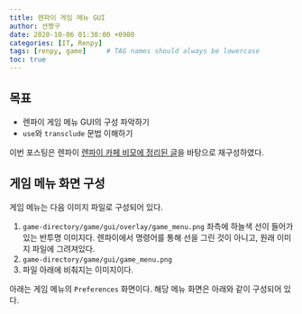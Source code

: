 ```yaml
---
title: 렌파이 게임 메뉴 GUI
author: 션짱구
date: 2020-10-06 01:30:00 +0900
categories: [IT, Renpy]
tags: [renpy, game]     # TAG names should always be lowercase
toc: true
---
```


## 목표
- 렌파이 게임 메뉴 GUI의 구성 파악하기
- `use`와 `transclude` 문법 이해하기

이번 포스팅은 렌파이 [렌파이 카페 비모에 정리된 글](https://cafe.naver.com/vmo/1472)을 바탕으로 재구성하였다.

## 게임 메뉴 화면 구성
게임 메뉴는 다음 이미지 파일로 구성되어 있다.
1) `game-directory/game/gui/overlay/game_menu.png`
좌측에 하늘색 선이 들어가있는 반투명 이미지다. 렌파이에서 명령어를 통해 선을 그린 것이 아니고, 원래 이미지 파일에 그려져있다.
2) `game-directory/game/gui/game_menu.png`
1) 파일 아래에 비춰지는 이미지이다.

아래는 게임 메뉴의 `Preferences` 화면이다.
해당 메뉴 화면은 아래와 같이 구성되어 있다.
